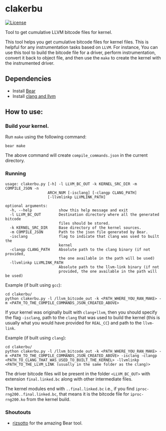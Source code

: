 # clakerbu

[![License](https://img.shields.io/github/license/angr/angr.svg)](https://github.com/ucsb-seclab/difuze/blob/master/LICENSE)

Tool to get cumulative LLVM bitcode files for kernel.

This tool helps you get cumulative bitcode files for kernel files. This is helpful for any instrumentation tasks based on `LLVM`. For instance, You can use this tool to build the bitcode file for a driver, perform instrumentation, convert it back to object file, and then use the `make` to create the kernel with the instrumented driver.


## Dependencies
* Install [Bear](https://github.com/Machiry/Bear)
* Install [clang and llvm](http://releases.llvm.org/) 

## How to use:
### Build your kernel.
Run `make` using the following command:
```
bear make
```
The above command will create `compile_commands.json` in the current directory.

### Running
```
usage: clakerbu.py [-h] -l LLVM_BC_OUT -k KERNEL_SRC_DIR -m COMPILE_JSON -n
                   ARCH_NUM [-isclang] [-clangp CLANG_PATH]
                   [-llvmlinkp LLVMLINK_PATH]

optional arguments:
  -h, --help            show this help message and exit
  -l LLVM_BC_OUT        Destination directory where all the generated bitcode
                        files should be stored.
  -k KERNEL_SRC_DIR     Base directory of the kernel sources.
  -m COMPILE_JSON       Path to the json file generated by Bear.
  -isclang              flag to indicate that clang was used to built the
                        kernel
  -clangp CLANG_PATH    Absolute path to the clang binary (if not provided,
                        the one available in the path will be used)
  -llvmlinkp LLVMLINK_PATH
                        Absolute path to the llvm-link binary (if not
                        provided, the one available in the path will be used)

```
Example (if built using `gcc`):
```
cd clakerbu/
python clakerbu.py -l /llvm_bitcode_out -k <PATH_WHERE_YOU_RAN_MAKE> -m <PATH_TO_THE_COMPILE_COMMANDS_JSON_CREATED_ABOVE>
```

If your kernel was originally built with `clang+llvm`, then you should specify the flag `-isclang`, path to the `clang` that was used to build the kernel (this is usually what you would have provided for `REAL_CC`) and path to the `llvm-link`.

Example (if built using `clang`):
```
cd clakerbu/
python clakerbu.py -l /llvm_bitcode_out -k <PATH_WHERE_YOU_RAN_MAKE> -m <PATH_TO_THE_COMPILE_COMMANDS_JSON_CREATED_ABOVE> -isclang -clangp <PATH_TO_CLANG_THAT_WAS_USED_TO_BUILT_THE_KERNEL> -llvmlinkp <PATH_TO_THE_LLVM_LINK (usually in the same folder as the clang)>
```

The driver bitcode files will be present in the folder `<LLVM_BC_OUT>` with extension `final.linked.bc` along with other intermediate files.

The kernel modules end with `..final.linked.bc` i.e., if you find `iproc-rng200..final.linked.bc`, that means it is the bitcode file for `iproc-rng200.ko` from the kernel build.


### Shoutouts
* [rizsotto](https://github.com/rizsotto) for the amazing Bear tool.
